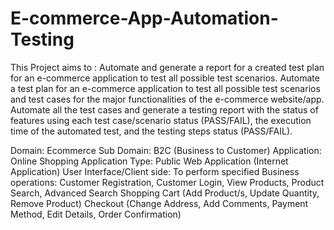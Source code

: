 # E-commerce-App-Automation-Testing
This Project aims to :
  Automate and generate a report for a created test plan for an e-commerce application to test all possible test scenarios.
  Automate a test plan for an e-commerce application to test all possible test scenarios and test cases for the major functionalities of the e-commerce website/app.
  Automate all the test cases and generate a testing report with the status of features using each test case/scenario status (PASS/FAIL),
    the execution time of the automated test, and the testing steps status (PASS/FAIL).
  

Domain: Ecommerce
Sub Domain: B2C (Business to Customer)
Application: Online Shopping
Application Type: Public Web Application (Internet Application)
User Interface/Client side: To perform specified Business operations:
    Customer Registration, Customer Login,
    View Products, Product Search, Advanced Search
    Shopping Cart (Add Product/s, Update Quantity, Remove Product)
    Checkout (Change Address, Add Comments, Payment Method, Edit Details, Order Confirmation)
    
    
    
    
    


